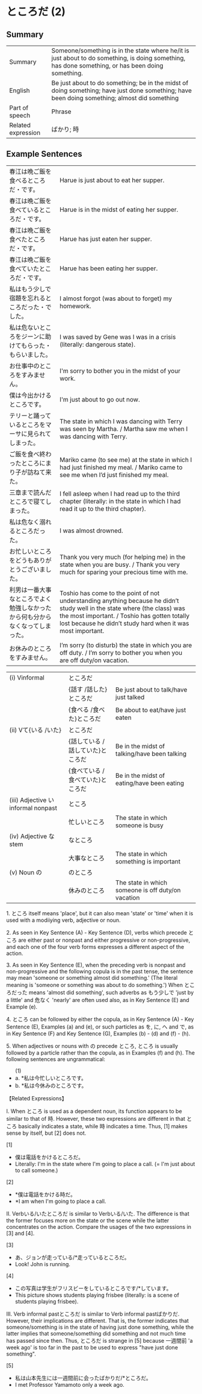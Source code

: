 # ところだ (2)

## Summary

<table><tr>   <td>Summary</td>   <td>Someone/something is in the state where he/it is just about to do something, is doing something, has done something, or has been doing something.</td></tr><tr>   <td>English</td>   <td>Be just about to do something; be in the midst of doing something; have just done something; have been doing something; almost did something</td></tr><tr>   <td>Part of speech</td>   <td>Phrase</td></tr><tr>   <td>Related expression</td>   <td>ばかり; 時</td></tr></table>

## Example Sentences

<table><tr>   <td>春江は晩ご飯を食べるところだ・です。</td>   <td>Harue is just about to eat her supper.</td></tr><tr>   <td>春江は晩ご飯を食べているところだ・です。</td>   <td>Harue is in the midst of eating her supper.</td></tr><tr>   <td>春江は晩ご飯を食べたところだ・です。</td>   <td>Harue has just eaten her supper.</td></tr><tr>   <td>春江は晩ご飯を食べていたところだ・です。</td>   <td>Harue has been eating her supper.</td></tr><tr>   <td>私はもう少しで宿題を忘れるところだった・でした。</td>   <td>I almost forgot (was about to forget) my homework.</td></tr><tr>   <td>私は危ないところをジーンに助けてもらった・もらいました。</td>   <td>I was saved by Gene was I was in a crisis (literally: dangerous state).</td></tr><tr>   <td>お仕事中のところをすみません。</td>   <td>I'm sorry to bother you in the midst of your work.</td></tr><tr>   <td>僕は今出かけるところです。</td>   <td>I'm just about to go out now.</td></tr><tr>   <td>テリーと踊っているところをマーサに見られてしまった。</td>   <td>The state in which I was dancing with Terry was seen by Martha. / Martha saw me when I was dancing with Terry.</td></tr><tr>   <td>ご飯を食べ終わったところにまり子が訪ねて来た。</td>   <td>Mariko came (to see me) at the state in which I had just finished my meal. / Mariko came to see me when I’d just finished my meal.</td></tr><tr>   <td>三章まで読んだところで寝てしまった。</td>   <td>I fell asleep when I had read up to the third chapter (literally: in the state in which I had read it up to the third chapter).</td></tr><tr>   <td>私は危なく溺れるところだった。</td>   <td>I was almost drowned.</td></tr><tr>   <td>お忙しいところをどうもありがとうございました。</td>   <td>Thank you very much (for helping me) in the state when you are busy. / Thank you very much for sparing your precious time with me.</td></tr><tr>   <td>利男は一番大事なところでよく勉強しなかったから何も分からなくなってしまった。</td>   <td>Toshio has come to the point of not understanding anything because he didn’t study well in the state where (the class) was the most important. / Toshio has gotten totally lost because he didn’t study hard when it was most important.</td></tr><tr>   <td>お休みのところをすみません。</td>   <td>I’m sorry (to disturb) the state in which you are off duty. / I’m sorry to bother you when you are off duty/on vacation.</td></tr></table>

<table class="table"> <tbody><tr class="tr head"> <td class="td"><span class="numbers">(i)</span> <span> <span class="bold">Vinformal</span></span></td> <td class="td"><span class="concept">ところだ</span> </td> <td class="td"><span>&nbsp;</span></td> </tr> <tr class="tr"> <td class="td"><span>&nbsp;</span></td> <td class="td"><span>{話す /話した}<span class="concept">ところだ</span></span></td> <td class="td"><span>Be    just about to talk/have just talked</span></td> </tr> <tr class="tr"> <td class="td"><span>&nbsp;</span></td> <td class="td"><span>{食べる /食べた}<span class="concept">ところだ</span></span></td> <td class="td"><span>Be    about to eat/have just eaten</span></td> </tr> <tr class="tr head"> <td class="td"><span class="numbers">(ii)</span> <span> <span class="bold">Vて{いる /いた}</span></span></td> <td class="td"><span class="concept">ところだ</span> </td> <td class="td"><span>&nbsp;</span></td> </tr> <tr class="tr"> <td class="td"><span>&nbsp;</span></td> <td class="td"><span>{話している /話していた}<span class="concept">ところだ</span></span></td> <td class="td"><span>Be    in the midst of talking/have been talking</span></td> </tr> <tr class="tr"> <td class="td"><span>&nbsp;</span></td> <td class="td"><span>{食べている /食べていた}<span class="concept">ところだ</span></span></td> <td class="td"><span>Be    in the midst of eating/have been eating</span></td> </tr> <tr class="tr head"> <td class="td"><span class="numbers">(iii)</span> <span> <span class="bold">Adjective い informal    nonpast</span></span></td> <td class="td"><span class="concept">ところ</span> </td> <td class="td"><span>&nbsp;</span></td> </tr> <tr class="tr"> <td class="td"><span>&nbsp;</span></td> <td class="td"><span>忙しい<span class="concept">ところ</span></span> </td> <td class="td"><span>The    state in which someone is busy</span></td> </tr> <tr class="tr head"> <td class="td"><span class="numbers">(iv)</span> <span> <span class="bold">Adjective な stem</span></span></td> <td class="td"><span class="concept">なところ</span><span class="concept"> </span></td> <td class="td"><span>&nbsp;</span></td> </tr> <tr class="tr"> <td class="td"><span>&nbsp;</span></td> <td class="td"><span>大事<span class="concept">なところ</span></span> </td> <td class="td"><span>The    state in which something is important</span></td> </tr> <tr class="tr head"> <td class="td"><span class="numbers">(v)</span> <span> <span class="bold">Noun の</span></span></td> <td class="td"><span class="concept">のところ</span> </td> <td class="td"><span>&nbsp;</span></td> </tr> <tr class="tr"> <td class="td"><span>&nbsp;</span></td> <td class="td"><span>休みの<span class="concept">ところ</span></span> </td> <td class="td"><span>The    state in which someone is off duty/on vacation</span></td> </tr></tbody></table>

<p>1. <span class="cloze">ところ</span> itself means 'place', but it can also mean 'state' or 'time' when it is used with a modiiying verb, adjective or noun.</p>  <p>2. As seen in Key Sentence (A) - Key Sentence (D), verbs which precede <span class="cloze">ところ</span> are either past or nonpast and either progressive or non-progressive, and each one of the four verb forms expresses a different aspect of the action.</p>  <p>3. As seen in Key Sentence (E), when the preceding verb is nonpast and non-progressive and the following copula is in the past tense, the sentence may mean 'someone or something almost did something.' (The literal meaning is 'someone or something was about to do something.') When <span class="cloze">ところだった</span> means 'almost did something', such adverbs as もう少しで 'just by a little' and 危なく 'nearly' are often used also, as in Key Sentence (E) and Example (e).</p>  <p>4. <span class="cloze">ところ</span> can be followed by either the copula, as in Key Sentence (A) - Key Sentence (E), Examples (a) and (e), or such particles as を, に, へ and で, as in Key Sentence (F) and Key Sentence (G), Examples (b) - (d) and (f) - (h).</p>  <p>5. When adjectives or nouns with の precede <span class="cloze">ところ</span>, <span class="cloze">ところ</span> is usually followed by a particle rather than the copula, as in Examples (f) and (h). The following sentences are ungrammatical:</p>  <ul>(1) <li>a. *私は今忙しい<span class="cloze">ところです</span>。</li> <div class="divide"></div> <li>b. *私は今休みの<span class="cloze">ところです</span>。</li> </ul>  <p>【Related Expressions】</p>  <p>I. When <span class="cloze">ところ</span> is used as a dependent noun, its function appears to be similar to that of 時. However, these two expressions are different in that <span class="cloze">ところ</span> basically indicates a state, while 時 indicates a time. Thus, [1] makes sense by itself, but [2] does not.</p>  <p>[1]</p>  <ul> <li>僕は電話をかけるところだ。</li> <li>Literally: I'm in the state where I'm going to place a call. (= I'm just about to call someone.)</li> </ul>  <p>[2]</p>  <ul> <li>*僕は電話をかける時だ。</li> <li>*I am when I'm going to place a call.</li> </ul>  <p>II. Verbいる/いた<span class="cloze">ところだ</span> is similar to Verbいる/いた. The difference is that the former focuses more on the state or the scene while the latter concentrates on the action. Compare the usages of the two expressions in [3] and [4].</p>  <p>[3]</p>  <ul> <li>あ、ジョンが走っている/*走っている<span class="cloze">ところだ</span>。</li> <li>Look! John is running.</li> </ul>  <p>[4]</p>  <ul> <li>この写真は学生がフリスビーをしている<span class="cloze">ところです</span>/*しています。</li> <li>This picture shows students playing frisbee (literally: is a scene of students playing frisbee).</li> </ul>  <p>III. Verb informal past<span class="cloze">ところだ</span> is similar to Verb informal pastばかりだ. However, their implications are different. That is, the former indicates that someone/something is in the state of having just done something, while the latter implies that someone/something did something and not much time has passed since then. Thus, <span class="cloze">ところだ</span> is strange in [5] because 一週間前 'a week ago' is too far in the past to be used to express "have just done something".</p>   <p>[5]</p>  <ul> <li>私は山本先生には一週間前に会ったばかりだ/*<span class="cloze">ところだ</span>。</li> <li>I met Professor Yamamoto only a week ago.</li> </ul>

